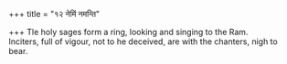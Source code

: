 +++
title = "१२ नेमिं नमन्ति"

+++
Tle holy sages form a ring, looking and singing to the Ram.  
     Inciters, full of vigour, not to he deceived, are with the chanters, nigh to bear.